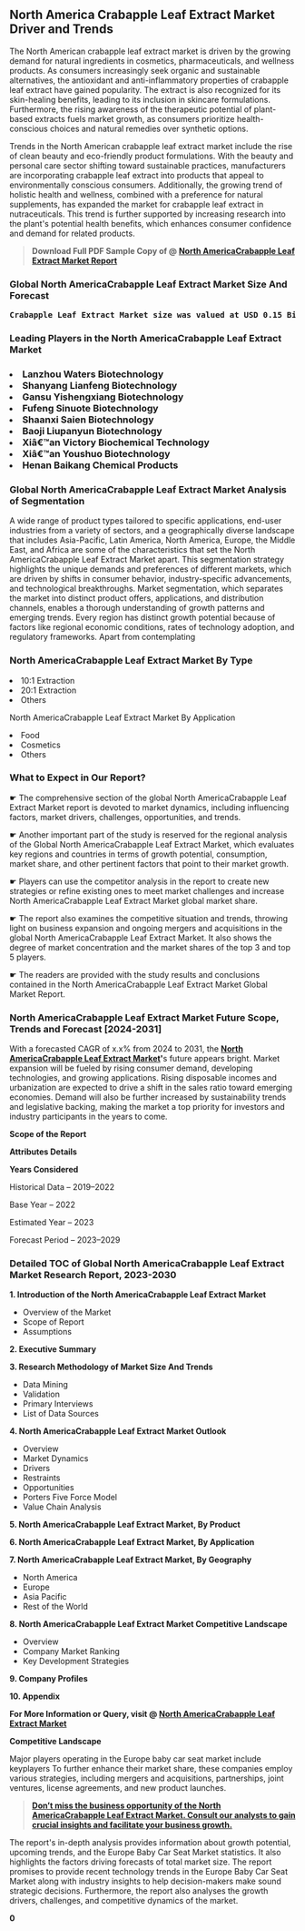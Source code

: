 <p><h2>North America Crabapple Leaf Extract Market Driver and Trends</h2><p>The North American crabapple leaf extract market is driven by the growing demand for natural ingredients in cosmetics, pharmaceuticals, and wellness products. As consumers increasingly seek organic and sustainable alternatives, the antioxidant and anti-inflammatory properties of crabapple leaf extract have gained popularity. The extract is also recognized for its skin-healing benefits, leading to its inclusion in skincare formulations. Furthermore, the rising awareness of the therapeutic potential of plant-based extracts fuels market growth, as consumers prioritize health-conscious choices and natural remedies over synthetic options.</p><p>Trends in the North American crabapple leaf extract market include the rise of clean beauty and eco-friendly product formulations. With the beauty and personal care sector shifting toward sustainable practices, manufacturers are incorporating crabapple leaf extract into products that appeal to environmentally conscious consumers. Additionally, the growing trend of holistic health and wellness, combined with a preference for natural supplements, has expanded the market for crabapple leaf extract in nutraceuticals. This trend is further supported by increasing research into the plant's potential health benefits, which enhances consumer confidence and demand for related products.</p></p><blockquote id="" class=""><strong>Download Full PDF Sample Copy of @&nbsp;<a href="https://www.verifiedmarketreports.com/download-sample/?rid=683582&utm_source=GitHub-Jan&utm_medium=251" target="_blank">North AmericaCrabapple Leaf Extract Market Report</a>&nbsp;&nbsp;</strong></blockquote><h3 id="" class=""><strong>Global&nbsp;North AmericaCrabapple Leaf Extract Market Size And Forecast</strong></h3><pre class="reader-text-block__code-block"><strong>Crabapple Leaf Extract Market size was valued at USD 0.15 Billion in 2022 and is projected to reach USD 0.30 Billion by 2030, growing at a CAGR of 9% from 2024 to 2030.</strong></pre><h3 id="" class="">Leading Players in the&nbsp;North AmericaCrabapple Leaf Extract Market</h3><h3 class=""></Li><Li>Lanzhou Waters Biotechnology</Li><Li> Shanyang Lianfeng Biotechnology</Li><Li> Gansu Yishengxiang Biotechnology</Li><Li> Fufeng Sinuote Biotechnology</Li><Li> Shaanxi Saien Biotechnology</Li><Li> Baoji Liupanyun Biotechnology</Li><Li> Xiâ€™an Victory Biochemical Technology</Li><Li> Xiâ€™an Youshuo Biotechnology</Li><Li> Henan Baikang Chemical Products</h3><h3 id="" class="">Global&nbsp;North AmericaCrabapple Leaf Extract Market Analysis of Segmentation</h3><p id="" class="">A wide range of product types tailored to specific applications, end-user industries from a variety of sectors, and a geographically diverse landscape that includes Asia-Pacific, Latin America, North America, Europe, the Middle East, and Africa are some of the characteristics that set the North AmericaCrabapple Leaf Extract Market apart. This segmentation strategy highlights the unique demands and preferences of different markets, which are driven by shifts in consumer behavior, industry-specific advancements, and technological breakthroughs. Market segmentation, which separates the market into distinct product offers, applications, and distribution channels, enables a thorough understanding of growth patterns and emerging trends. Every region has distinct growth potential because of factors like regional economic conditions, rates of technology adoption, and regulatory frameworks. Apart from contemplating</p><h3 id="" class="">North AmericaCrabapple Leaf Extract Market&nbsp;By Type</h3><p></Li><Li>10:1 Extraction</Li><Li> 20:1 Extraction</Li><Li> Others</p><div class="" data-test-id=""><p>North AmericaCrabapple Leaf Extract Market&nbsp;By Application</p></div><p class=""></Li><Li>Food</Li><Li> Cosmetics</Li><Li> Others</p><div class="" data-test-id=""><h3><span class="">What to Expect in Our Report?</span></h3></div><div class="" data-test-id=""><p><span class="">☛ The comprehensive section of the global North AmericaCrabapple Leaf Extract Market report is devoted to market dynamics, including influencing factors, market drivers, challenges, opportunities, and trends.</span></p></div><div class="" data-test-id=""><p><span class="">☛ Another important part of the study is reserved for the regional analysis of the Global North AmericaCrabapple Leaf Extract Market, which evaluates key regions and countries in terms of growth potential, consumption, market share, and other pertinent factors that point to their market growth.</span></p></div><div class="" data-test-id=""><p><span class="">☛ Players can use the competitor analysis in the report to create new strategies or refine existing ones to meet market challenges and increase North AmericaCrabapple Leaf Extract Market global market share.</span></p></div><div class="" data-test-id=""><p><span class="">☛ The report also examines the competitive situation and trends, throwing light on business expansion and ongoing mergers and acquisitions in the global North AmericaCrabapple Leaf Extract Market. It also shows the degree of market concentration and the market shares of the top 3 and top 5 players.</span></p></div><div class="" data-test-id=""><p><span class="">☛ The readers are provided with the study results and conclusions contained in the North AmericaCrabapple Leaf Extract Market Global Market Report.</span></p></div><div class="" data-test-id=""><h3><span class="">North AmericaCrabapple Leaf Extract Market Future Scope, Trends and Forecast [2024-2031]</span></h3></div><div class="" data-test-id=""><p><span class="">With a forecasted CAGR of x.x% from 2024 to 2031, the <strong><a href="https://www.verifiedmarketreports.com/download-sample/?rid=683582&utm_source=GitHub-Jan&utm_medium=251" target="_blank">North AmericaCrabapple Leaf Extract Market</a>'</strong>s future appears bright. Market expansion will be fueled by rising consumer demand, developing technologies, and growing applications. Rising disposable incomes and urbanization are expected to drive a shift in the sales ratio toward emerging economies. Demand will also be further increased by sustainability trends and legislative backing, making the market a top priority for investors and industry participants in the years to come.</span></p><p id="ember66" class="ember-view reader-text-block__paragraph"><strong>Scope of the Report</strong></p><p id="ember67" class="ember-view reader-text-block__paragraph"><strong>Attributes Details</strong></p><p id="ember68" class="ember-view reader-text-block__paragraph"><strong>Years Considered</strong></p><p id="ember69" class="ember-view reader-text-block__paragraph">Historical Data &ndash; 2019&ndash;2022</p><p id="ember70" class="ember-view reader-text-block__paragraph">Base Year &ndash; 2022</p><p id="ember71" class="ember-view reader-text-block__paragraph">Estimated Year &ndash; 2023</p><p id="ember72" class="ember-view reader-text-block__paragraph">Forecast Period &ndash; 2023&ndash;2029</p></div><h3 id="" class="">Detailed TOC of Global North AmericaCrabapple Leaf Extract Market Research Report, 2023-2030</h3><p id="" class=""><strong>1. Introduction of the North AmericaCrabapple Leaf Extract Market</strong></p><ul><li>Overview of the Market</li><li>Scope of Report</li><li>Assumptions</li></ul><p id="" class=""><strong>2. Executive Summary</strong></p><p id="" class=""><strong>3. Research Methodology of Market Size And Trends</strong></p><ul><li>Data Mining</li><li>Validation</li><li>Primary Interviews</li><li>List of Data Sources</li></ul><p id="" class=""><strong>4. North AmericaCrabapple Leaf Extract Market Outlook</strong></p><ul><li>Overview</li><li>Market Dynamics</li><li>Drivers</li><li>Restraints</li><li>Opportunities</li><li>Porters Five Force Model</li><li>Value Chain Analysis</li></ul><p id="" class=""><strong>5. North AmericaCrabapple Leaf Extract Market, By Product</strong></p><p id="" class=""><strong>6. North AmericaCrabapple Leaf Extract Market, By Application</strong></p><p id="" class=""><strong>7. North AmericaCrabapple Leaf Extract Market, By Geography</strong></p><ul><li>North America</li><li>Europe</li><li>Asia Pacific</li><li>Rest of the World</li></ul><p id="" class=""><strong>8. North AmericaCrabapple Leaf Extract Market Competitive Landscape</strong></p><ul><li>Overview</li><li>Company Market Ranking</li><li>Key Development Strategies</li></ul><p id="" class=""><strong>9. Company Profiles</strong></p><p id="" class=""><strong>10. Appendix</strong></p><p><strong>For More Information or Query, visit&nbsp;@ <a href="https://www.verifiedmarketreports.com/product/crabapple-leaf-extract-market/" target="_blank">North AmericaCrabapple Leaf Extract Market</a></strong></p><p id="ember61" class="ember-view reader-text-block__paragraph"><strong>Competitive Landscape</strong></p><p id="ember62" class="ember-view reader-text-block__paragraph">Major players operating in the Europe baby car seat market include keyplayers To further enhance their market share, these companies employ various strategies, including mergers and acquisitions, partnerships, joint ventures, license agreements, and new product launches.</p><blockquote id="ember63" class="ember-view reader-text-block__blockquote"><strong><a href="https://www.verifiedmarketreports.com/download-sample/?rid=683582&utm_source=GitHub-Jan&utm_medium=251" target="_blank">Don&rsquo;t miss the business opportunity of the North AmericaCrabapple Leaf Extract Market. Consult our analysts to gain crucial insights and facilitate your business growth.</a></strong></blockquote><p id="ember64" class="ember-view reader-text-block__paragraph">The report's in-depth analysis provides information about growth potential, upcoming trends, and the Europe Baby Car Seat Market statistics. It also highlights the factors driving forecasts of total market size. The report promises to provide recent technology trends in the Europe Baby Car Seat Market along with industry insights to help decision-makers make sound strategic decisions. Furthermore, the report also analyses the growth drivers, challenges, and competitive dynamics of the market.</p><p class="ember-view reader-text-block__paragraph"><strong>0</strong></p>
